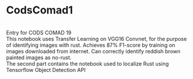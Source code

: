 # CodsComad1
<br>Entry for CODS COMAD 19
<br>This notebook uses Transfer Learning on VGG16 Convnet, for the purpose of identifying images with rust. Achieves 87% F1-score
by training on images downloaded from internet. Can correctly identify reddish brown painted images as no-rust.
<br> The second part contains the notebook used to localize Rust using Tensorflow Object Detection API
